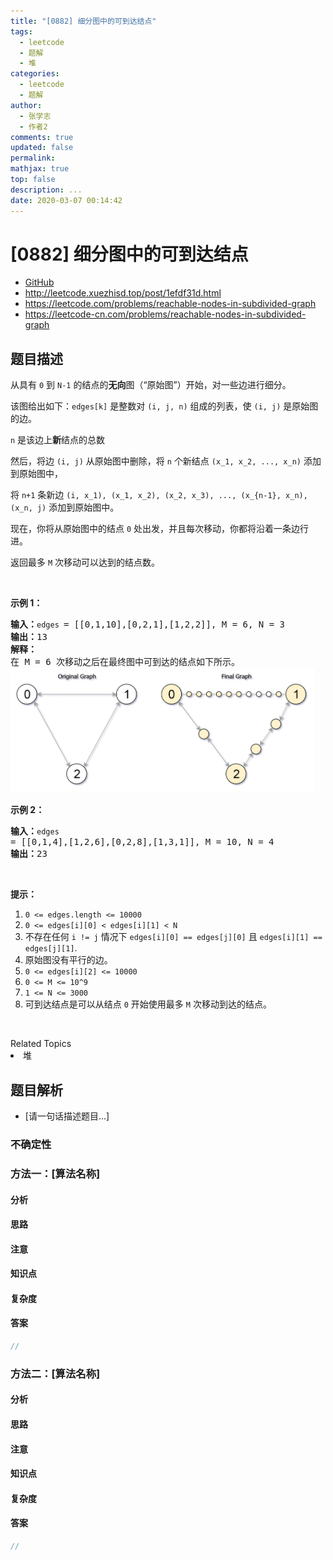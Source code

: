 ```yaml
---
title: "[0882] 细分图中的可到达结点"
tags:
  - leetcode
  - 题解
  - 堆
categories:
  - leetcode
  - 题解
author:
  - 张学志
  - 作者2
comments: true
updated: false
permalink:
mathjax: true
top: false
description: ...
date: 2020-03-07 00:14:42
---
```



# [0882] 细分图中的可到达结点
* [GitHub](https://github.com/algoboy101/LeetCodeCrowdsource/tree/master/_posts/QA/%5B0882%5D%20%E7%BB%86%E5%88%86%E5%9B%BE%E4%B8%AD%E7%9A%84%E5%8F%AF%E5%88%B0%E8%BE%BE%E7%BB%93%E7%82%B9.md)
* http://leetcode.xuezhisd.top/post/1efdf31d.html
* https://leetcode.com/problems/reachable-nodes-in-subdivided-graph
* https://leetcode-cn.com/problems/reachable-nodes-in-subdivided-graph


## 题目描述

<p>从具有&nbsp;<code>0</code> 到 <code>N-1</code> 的结点的<strong>无向</strong>图（&ldquo;原始图&rdquo;）开始，对一些边进行细分。</p>

<p>该图给出如下：<code>edges[k]</code>&nbsp;是整数对&nbsp;<code>(i, j, n)</code>&nbsp;组成的列表，使&nbsp;<code>(i, j)</code> 是原始图的边。</p>

<p><code>n</code> 是该边上<strong>新</strong>结点的总数</p>

<p>然后，将边&nbsp;<code>(i, j)</code>&nbsp;从原始图中删除，将&nbsp;<code>n</code>&nbsp;个新结点&nbsp;<code>(x_1, x_2, ..., x_n)</code>&nbsp;添加到原始图中，</p>

<p>将&nbsp;<code>n+1</code>&nbsp;条新边&nbsp;<code>(i, x_1), (x_1, x_2), (x_2, x_3), ..., (x_{n-1}, x_n), (x_n, j)</code>&nbsp;添加到原始图中。</p>

<p>现在，你将从原始图中的结点&nbsp;<code>0</code>&nbsp;处出发，并且每次移动，你都将沿着一条边行进。</p>

<p>返回最多 <code>M</code> 次移动可以达到的结点数。</p>

<p>&nbsp;</p>

<p><strong>示例 1：</strong></p>

<pre><strong>输入：</strong><code>edges </code>= [[0,1,10],[0,2,1],[1,2,2]], M = 6, N = 3
<strong>输出：</strong>13
<strong>解释：</strong>
在 M = 6 次移动之后在最终图中可到达的结点如下所示。
<img alt="" src="https://raw.githubusercontent.com/algoboy101/LeetCodeCrowdsource/master/imgs/origfinal.png" style="height: 200px; width: 487px;">
</pre>

<p><strong>示例 2：</strong></p>

<pre><strong>输入：</strong><code>edges </code>= [[0,1,4],[1,2,6],[0,2,8],[1,3,1]], M = 10, N = 4
<strong>输出：</strong>23</pre>

<p>&nbsp;</p>

<p><strong>提示：</strong></p>

<ol>
	<li><code>0 &lt;= edges.length &lt;= 10000</code></li>
	<li><code>0 &lt;= edges[i][0] &lt;&nbsp;edges[i][1] &lt; N</code></li>
	<li>不存在任何&nbsp;<code>i != j</code>&nbsp;情况下&nbsp;<code>edges[i][0] == edges[j][0]</code>&nbsp;且&nbsp;<code>edges[i][1] == edges[j][1]</code>.</li>
	<li>原始图没有平行的边。</li>
	<li><code>0 &lt;= edges[i][2] &lt;= 10000</code></li>
	<li><code>0 &lt;= M &lt;= 10^9</code></li>
	<li><code>1 &lt;= N &lt;= 3000</code></li>
	<li>可到达结点是可以从结点 <code>0</code> 开始使用最多 <code>M</code> 次移动到达的结点。</li>
</ol>

<p>&nbsp;</p>
<div><div>Related Topics</div><div><li>堆</li></div></div>


## 题目解析
* [请一句话描述题目...]

### 不确定性


### 方法一：[算法名称]

#### 分析

#### 思路

#### 注意

#### 知识点

#### 复杂度

#### 答案

```cpp
//
```


### 方法二：[算法名称]

#### 分析

#### 思路

#### 注意

#### 知识点

#### 复杂度

#### 答案

```cpp
//
```


